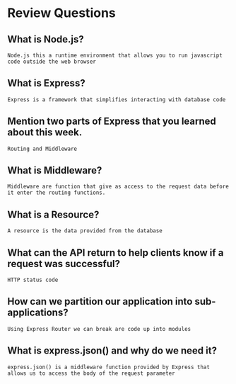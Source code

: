 # Review Questions

## What is Node.js?

    Node.js this a runtime environment that allows you to run javascript code outside the web browser

## What is Express?

    Express is a framework that simplifies interacting with database code

## Mention two parts of Express that you learned about this week.

    Routing and Middleware

## What is Middleware?

    Middleware are function that give as access to the request data before it enter the routing functions.

## What is a Resource?

    A resource is the data provided from the database

## What can the API return to help clients know if a request was successful?

    HTTP status code

## How can we partition our application into sub-applications?

    Using Express Router we can break are code up into modules

## What is express.json() and why do we need it?

    express.json() is a middleware function provided by Express that allows us to access the body of the request parameter
